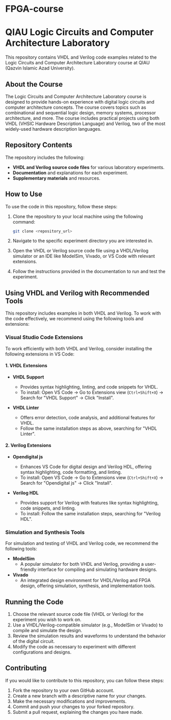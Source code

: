 # FPGA-course
# QIAU Logic Circuits and Computer Architecture Laboratory  
This repository contains VHDL and Verilog code examples related to the Logic Circuits and Computer Architecture Laboratory course at QIAU (Qazvin Islamic Azad University).

## About the Course  
The Logic Circuits and Computer Architecture Laboratory course is designed to provide hands-on experience with digital logic circuits and computer architecture concepts. The course covers topics such as combinational and sequential logic design, memory systems, processor architecture, and more. The course includes practical projects using both VHDL (VHSIC Hardware Description Language) and Verilog, two of the most widely-used hardware description languages.

## Repository Contents  
The repository includes the following:  
- **VHDL and Verilog source code files** for various laboratory experiments.  
- **Documentation** and explanations for each experiment.  
- **Supplementary materials** and resources.

## How to Use  
To use the code in this repository, follow these steps:

1. Clone the repository to your local machine using the following command:

   ```bash
   git clone <repository_url>
   ```

2. Navigate to the specific experiment directory you are interested in.
3. Open the VHDL or Verilog source code file using a VHDL/Verilog simulator or an IDE like ModelSim, Vivado, or VS Code with relevant extensions.
4. Follow the instructions provided in the documentation to run and test the experiment.

## Using VHDL and Verilog with Recommended Tools  
This repository includes examples in both VHDL and Verilog. To work with the code effectively, we recommend using the following tools and extensions:

### Visual Studio Code Extensions  
To work efficiently with both VHDL and Verilog, consider installing the following extensions in VS Code:

#### 1. VHDL Extensions  
- **VHDL Support**  
  - Provides syntax highlighting, linting, and code snippets for VHDL.
  - To install: Open VS Code → Go to Extensions view (`Ctrl+Shift+X`) → Search for "VHDL Support" → Click "Install".
  
- **VHDL Linter**  
  - Offers error detection, code analysis, and additional features for VHDL.
  - Follow the same installation steps as above, searching for "VHDL Linter".

#### 2. Verilog Extensions  
- **Opendigital js**  
  - Enhances VS Code for digital design and Verilog HDL, offering syntax highlighting, code formatting, and linting.
  - To install: Open VS Code → Go to Extensions view (`Ctrl+Shift+X`) → Search for "Opendigital js" → Click "Install".

- **Verilog HDL**  
  - Provides support for Verilog with features like syntax highlighting, code snippets, and linting.
  - To install: Follow the same installation steps, searching for "Verilog HDL".

### Simulation and Synthesis Tools  
For simulation and testing of VHDL and Verilog code, we recommend the following tools:

- **ModelSim**  
  - A popular simulator for both VHDL and Verilog, providing a user-friendly interface for compiling and simulating hardware designs.
- **Vivado**  
  - An integrated design environment for VHDL/Verilog and FPGA design, offering simulation, synthesis, and implementation tools.

## Running the Code  
1. Choose the relevant source code file (VHDL or Verilog) for the experiment you wish to work on.
2. Use a VHDL/Verilog-compatible simulator (e.g., ModelSim or Vivado) to compile and simulate the design.
3. Review the simulation results and waveforms to understand the behavior of the digital circuit.
4. Modify the code as necessary to experiment with different configurations and designs.

## Contributing  
If you would like to contribute to this repository, you can follow these steps:

1. Fork the repository to your own GitHub account.
2. Create a new branch with a descriptive name for your changes.
3. Make the necessary modifications and improvements.
4. Commit and push your changes to your forked repository.
5. Submit a pull request, explaining the changes you have made.

